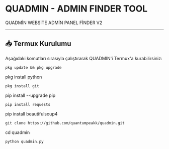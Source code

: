 # QUADMIN - ADMIN FINDER TOOL

QUADMİN WEBSİTE ADMİN PANEL FİNDER V2

---

## 📥 Termux Kurulumu

Aşağıdaki komutları sırasıyla çalıştırarak QUADMIN'i Termux'a kurabilirsiniz:

```
pkg update && pkg upgrade

```
pkg install python

```
pkg install git

```
pip install --upgrade pip

```
pip install requests

```
pip install beautifulsoup4

```
git clone https://github.com/quantumpeakk/quadmin.git

```
cd quadmin

```
python quadmin.py

